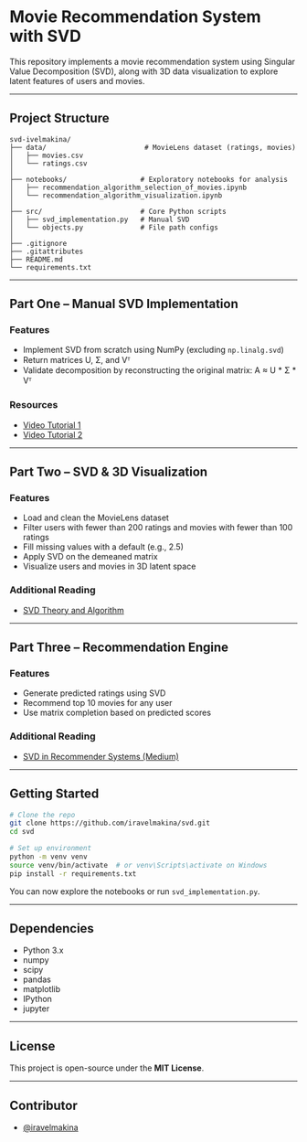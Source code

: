 # Movie Recommendation System with SVD

This repository implements a movie recommendation system using Singular Value Decomposition (SVD), along with 3D data visualization to explore latent features of users and movies.

---

## Project Structure

```
svd-ivelmakina/
├── data/                        # MovieLens dataset (ratings, movies)
│   ├── movies.csv
│   └── ratings.csv
│
├── notebooks/                  # Exploratory notebooks for analysis
│   ├── recommendation_algorithm_selection_of_movies.ipynb
│   └── recommendation_algorithm_visualization.ipynb
│
├── src/                        # Core Python scripts
│   ├── svd_implementation.py   # Manual SVD
│   └── objects.py              # File path configs
│
├── .gitignore
├── .gitattributes
├── README.md
└── requirements.txt
```

---

## Part One – Manual SVD Implementation

### Features

- Implement SVD from scratch using NumPy (excluding `np.linalg.svd`)
- Return matrices U, Σ, and Vᵀ
- Validate decomposition by reconstructing the original matrix: A ≈ U * Σ * Vᵀ

### Resources

- [Video Tutorial 1](https://youtu.be/vSczTbgc8Rc?si=NX8eTqH1KsUmJnZj)
- [Video Tutorial 2](https://youtu.be/mBcLRGuAFUk?si=nxhLO82Zn8-PKRHJ)

---

## Part Two – SVD & 3D Visualization

### Features

- Load and clean the MovieLens dataset
- Filter users with fewer than 200 ratings and movies with fewer than 100 ratings
- Fill missing values with a default (e.g., 2.5)
- Apply SVD on the demeaned matrix
- Visualize users and movies in 3D latent space

### Additional Reading

- [SVD Theory and Algorithm](https://jaketae.github.io/study/svd/)

---

## Part Three – Recommendation Engine

### Features

- Generate predicted ratings using SVD
- Recommend top 10 movies for any user
- Use matrix completion based on predicted scores

### Additional Reading

- [SVD in Recommender Systems (Medium)](https://medium.com/@ritik_gupta/how-singular-value-decomposition-svd-is-used-in-recommendation-systems-clearly-explained-201b24e175db)

---

## Getting Started

```bash
# Clone the repo
git clone https://github.com/iravelmakina/svd.git
cd svd

# Set up environment
python -m venv venv
source venv/bin/activate  # or venv\Scripts\activate on Windows
pip install -r requirements.txt
```

You can now explore the notebooks or run `svd_implementation.py`.

---

## Dependencies

- Python 3.x
- numpy
- scipy
- pandas
- matplotlib
- IPython
- jupyter

---

## License

This project is open-source under the **MIT License**.

---

## Contributor

- [@iravelmakina](https://github.com/iravelmakina)
